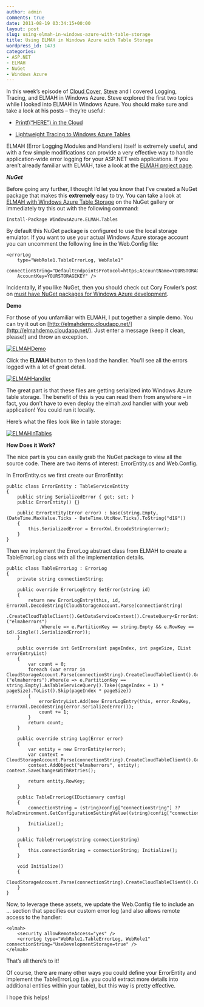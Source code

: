 ```yaml
---
author: admin
comments: true
date: 2011-08-19 03:34:15+00:00
layout: post
slug: using-elmah-in-windows-azure-with-table-storage
title: Using ELMAH in Windows Azure with Table Storage
wordpress_id: 1473
categories:
- ASP.NET
- ELMAH
- NuGet
- Windows Azure
---
```


In this week’s episode of [Cloud Cover](http://channel9.msdn.com/Shows/Cloud+Cover), [Steve](http://blog.smarx.com/) and I covered Logging, Tracing, and ELMAH in Windows Azure. Steve explored the first two topics while I looked into ELMAH in Windows Azure. You should make sure and take a look at his posts – they’re useful:
  
* [Printf(“HERE”) in the Cloud](http://blog.smarx.com/posts/printf-here-in-the-cloud)

* [Lightweight Tracing to Windows Azure Tables](http://blog.smarx.com/posts/lightweight-tracing-to-windows-azure-tables)

ELMAH (Error Logging Modules and Handlers) itself is extremely useful, and with a few simple modifications can provide a very effective way to handle application-wide error logging for your ASP.NET web applications. If you aren’t already familiar with ELMAH, take a look at the [ELMAH project page](http://code.google.com/p/elmah/).

**_NuGet_**

Before going any further, I thought I’d let you know that I’ve created a NuGet package that makes this __extremely__ easy to try. You can take a look at [ELMAH with Windows Azure Table Storage](http://nuget.org/List/Packages/WindowsAzure.ELMAH.Tables) on the NuGet gallery or immediately try this out with the following command:

	Install-Package WindowsAzure.ELMAH.Tables

By default this NuGet package is configured to use the local storage emulator. If you want to use your actual Windows Azure storage account you can uncomment the following line in the Web.Config file:

	<errorLog 
		type="WebRole1.TableErrorLog, WebRole1" 
		connectionString="DefaultEndpointsProtocol=https;AccountName=YOURSTORAGEACCOUNT;
		AccountKey=YOURSTORAGEKEY" />

Incidentally, if you like NuGet, then you should check out Cory Fowler’s post on [must have NuGet packages for Windows Azure development](http://blog.syntaxc4.net/post/2011/08/01/Must-have-NuGet-Packages-for-Windows-Azure.aspx).

**Demo**

For those of you unfamiliar with ELMAH, I put together a simple demo. You can try it out on [http://elmahdemo.cloudapp.net/](http://elmahdemo.cloudapp.net/). Just enter a message (keep it clean, please!) and throw an exception.

[![ELMAHDemo](http://images.wadewegner.com/wordpress/2011/08/ELMAHDemo_thumb.jpg)](http://images.wadewegner.com/wordpress/2011/08/ELMAHDemo.jpg)

Click the **ELMAH** button to then load the handler. You’ll see all the errors logged with a lot of great detail.

[![ELMAHHandler](http://images.wadewegner.com/wordpress/2011/08/ELMAHHandler_thumb.jpg)](http://images.wadewegner.com/wordpress/2011/08/ELMAHHandler.jpg)

The great part is that these files are getting serialized into Windows Azure table storage. The benefit of this is you can read them from anywhere – in fact, you don’t have to even deploy the elmah.axd handler with your web application! You could run it locally.

Here’s what the files look like in table storage:

[![ELMAHInTables](http://images.wadewegner.com/wordpress/2011/08/ELMAHInTables_thumb.jpg)](http://images.wadewegner.com/wordpress/2011/08/ELMAHInTables.jpg)

**How Does it Work?**

The nice part is you can easily grab the NuGet package to view all the source code. There are two items of interest: ErrorEntity.cs and Web.Config.

In ErrorEntity.cs we first create our ErrorEntity:

	public class ErrorEntity : TableServiceEntity 
	{ 
		public string SerializedError { get; set; }
		public ErrorEntity() {} 
		
		public ErrorEntity(Error error) : base(string.Empty, (DateTime.MaxValue.Ticks - DateTime.UtcNow.Ticks).ToString("d19")) 
		{ 
			this.SerializedError = ErrorXml.EncodeString(error); 
		} 
	}

Then we implement the ErrorLog abstract class from ELMAH to create a TableErrorLog class with all the implementation details.

	public class TableErrorLog : ErrorLog 
	{ 
		private string connectionString;

		public override ErrorLogEntry GetError(string id) 
		{
			return new ErrorLogEntry(this, id, ErrorXml.DecodeString(CloudStorageAccount.Parse(connectionString)
				.CreateCloudTableClient().GetDataServiceContext().CreateQuery<ErrorEntity>("elmaherrors")
				.Where(e => e.PartitionKey == string.Empty && e.RowKey == id).Single().SerializedError)); 
		}

		public override int GetErrors(int pageIndex, int pageSize, IList errorEntryList) 
		{ 
			var count = 0; 
			foreach (var error in CloudStorageAccount.Parse(connectionString).CreateCloudTableClient().GetDataServiceContext().CreateQuery<ErrorEntity>("elmaherrors").Where(e => e.PartitionKey == string.Empty).AsTableServiceQuery().Take((pageIndex + 1) * pageSize).ToList().Skip(pageIndex * pageSize))
			{
				errorEntryList.Add(new ErrorLogEntry(this, error.RowKey, ErrorXml.DecodeString(error.SerializedError))); 
				count += 1; 
			} 
			return count; 
		}
			
		public override string Log(Error error) 
		{ 
			var entity = new ErrorEntity(error); 
			var context = CloudStorageAccount.Parse(connectionString).CreateCloudTableClient().GetDataServiceContext();
			context.AddObject("elmaherrors", entity); context.SaveChangesWithRetries();
			
			return entity.RowKey;
		}
			
		public TableErrorLog(IDictionary config)
		{
			connectionString = (string)config["connectionString"] ?? RoleEnvironment.GetConfigurationSettingValue((string)config["connectionStringName"]); 
			
			Initialize(); 
		}
		
		public TableErrorLog(string connectionString) 
		{ 
			this.connectionString = connectionString; Initialize(); 
		}
		
		void Initialize() 
		{ 
			CloudStorageAccount.Parse(connectionString).CreateCloudTableClient().CreateTableIfNotExist("elmaherrors"); 
		} 
	}

Now, to leverage these assets, we update the Web.Config file to include an <elmah> ... </elmah> section that specifies our custom error log (and also allows remote access to the handler:

	<elmah> 
		<security allowRemoteAccess="yes" /> 
		<errorLog type="WebRole1.TableErrorLog, WebRole1" connectionString="UseDevelopmentStorage=true" />
	</elmah>

That’s all there’s to it!

Of course, there are many other ways you could define your ErrorEntity and implement the TableErrorLog (i.e. you could extract more details into additional entities within your table), but this way is pretty effective.

I hope this helps!